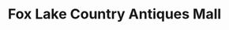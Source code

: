 ---
title: "Fox Lake Country Antiques Mall"
url: /oconomowoc/fox-lake-country-antiques-mall/
shop: Antiquitäten
---